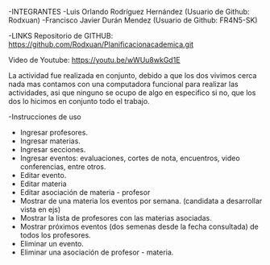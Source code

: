 -INTEGRANTES
-Luis Orlando Rodríguez Hernández (Usuario de Github: Rodxuan)
-Francisco Javier Durán Mendez (Usuario de Github: FR4N5-SK) 

-LINKS
Repositorio de GITHUB: https://github.com/Rodxuan/Planificacionacademica.git

Video de Youtube: https://youtu.be/wWUu8wkGd1E


La actividad fue realizada en conjunto, debido a que los dos vivimos cerca nada mas contamos con una computadora funcional para realizar las actividades, asi que ninguno se ocupo de algo en especifico si no, que los dos lo hicimos en conjunto todo el trabajo.


-Instrucciones de uso

* Ingresar profesores.
* Ingresar materias.
* Ingresar secciones.
* Ingresar eventos: evaluaciones, cortes de nota, encuentros, video conferencias, entre otros.
* Editar evento.
* Editar materia
* Editar asociación de materia - profesor
* Mostrar de una materia los eventos por semana. (candidata a desarrollar vista en ejs)
* Mostrar la lista de profesores con las materias asociadas.
* Mostrar próximos eventos (dos semenas desde la fecha consultada) de todos los profesores. 
* Eliminar un evento.
* Eliminar una asociación de profesor - materia.
